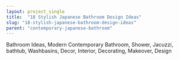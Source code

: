 ```yaml
---
layout: project_single
title:  "18 Stylish Japanese Bathroom Design Ideas"
slug: "18-stylish-japanese-bathroom-design-ideas"
parent: "contemporary-japanese-bathroom"
---
```

Bathroom Ideas, Modern Contemporary Bathroom, Shower, Jacuzzi, bathtub, Washbasins, Decor, Interior, Decorating, Makeover, Design